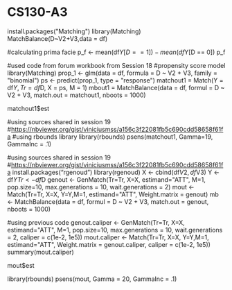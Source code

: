 # CS130-A3
install.packages("Matching")
library(Matching)
MatchBalance(D~V2+V3,data = df)

#calculating prima facie
p_f <- mean(df$Y[D == 1]) - mean(df$Y[D == 0])
p_f

#used code from forum workbook from Session 18 
#propensity score model
library(Matching)
prop_1 <- glm(data = df, formula = D ~ V2 + V3, family = "binomial")
ps <- predict(prop_1, type = "response")
matchout1 = Match(Y = df$Y, Tr = df$D, X = ps, M = 1)
mbout1 = MatchBalance(data = df, formul = D ~ V2 + V3, match.out = matchout1, nboots = 1000)

matchout1$est

#using sources shared in session 19
#https://nbviewer.org/gist/viniciusmss/a156c3f22081fb5c690cdd58658f61fa
#using rbounds library
library(rbounds)
psens(matchout1, Gamma=19, GammaInc = .1)

#using sources shared in session 19
#https://nbviewer.org/gist/viniciusmss/a156c3f22081fb5c690cdd58658f61fa
install.packages(“rgenoud”)
library(rgenoud)
X <- cbind(df$V2, df$V3) 
Y <- df$Y
Tr <- df$D
genout <- GenMatch(Tr=Tr, X=X, estimand="ATT", M=1, pop.size=10, max.generations = 10, wait.generations = 2)
mout <- Match(Tr=Tr, X=X, Y=Y,M=1, estimand="ATT", Weight.matrix = genout)
mb <- MatchBalance(data = df, formul = D ~ V2 + V3, match.out = genout, nboots = 1000)

#using previous code
genout.caliper <- GenMatch(Tr=Tr, X=X, estimand="ATT", M=1, pop.size=10, max.generations = 10, wait.generations = 2, caliper = c(1e-2, 1e5))
mout.caliper <- Match(Tr=Tr, X=X, Y=Y,M=1, estimand="ATT", Weight.matrix = genout.caliper, caliper = c(1e-2, 1e5))
summary(mout.caliper)

mout$est

library(rbounds)
psens(mout, Gamma = 20, GammaInc = .1)
